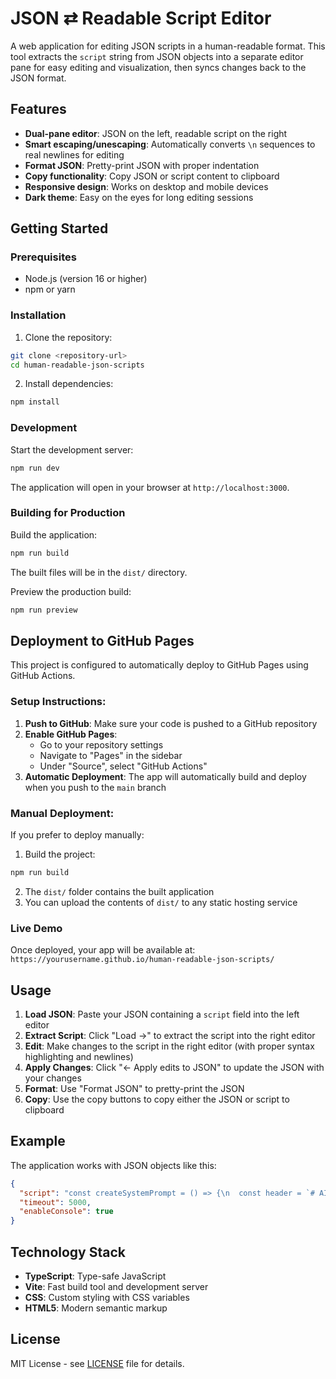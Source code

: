 # JSON ⇄ Readable Script Editor

A web application for editing JSON scripts in a human-readable format. This tool extracts the `script` string from JSON objects into a separate editor pane for easy editing and visualization, then syncs changes back to the JSON format.

## Features

- **Dual-pane editor**: JSON on the left, readable script on the right
- **Smart escaping/unescaping**: Automatically converts `\n` sequences to real newlines for editing
- **Format JSON**: Pretty-print JSON with proper indentation
- **Copy functionality**: Copy JSON or script content to clipboard
- **Responsive design**: Works on desktop and mobile devices
- **Dark theme**: Easy on the eyes for long editing sessions

## Getting Started

### Prerequisites

- Node.js (version 16 or higher)
- npm or yarn

### Installation

1. Clone the repository:
```bash
git clone <repository-url>
cd human-readable-json-scripts
```

2. Install dependencies:
```bash
npm install
```

### Development

Start the development server:
```bash
npm run dev
```

The application will open in your browser at `http://localhost:3000`.

### Building for Production

Build the application:
```bash
npm run build
```

The built files will be in the `dist/` directory.

Preview the production build:
```bash
npm run preview
```

## Deployment to GitHub Pages

This project is configured to automatically deploy to GitHub Pages using GitHub Actions.

### Setup Instructions:

1. **Push to GitHub**: Make sure your code is pushed to a GitHub repository
2. **Enable GitHub Pages**:
   - Go to your repository settings
   - Navigate to "Pages" in the sidebar
   - Under "Source", select "GitHub Actions"
3. **Automatic Deployment**: The app will automatically build and deploy when you push to the `main` branch

### Manual Deployment:

If you prefer to deploy manually:

1. Build the project:
```bash
npm run build
```

2. The `dist/` folder contains the built application
3. You can upload the contents of `dist/` to any static hosting service

### Live Demo

Once deployed, your app will be available at:
`https://yourusername.github.io/human-readable-json-scripts/`

## Usage

1. **Load JSON**: Paste your JSON containing a `script` field into the left editor
2. **Extract Script**: Click "Load →" to extract the script into the right editor
3. **Edit**: Make changes to the script in the right editor (with proper syntax highlighting and newlines)
4. **Apply Changes**: Click "← Apply edits to JSON" to update the JSON with your changes
5. **Format**: Use "Format JSON" to pretty-print the JSON
6. **Copy**: Use the copy buttons to copy either the JSON or script to clipboard

## Example

The application works with JSON objects like this:

```json
{
  "script": "const createSystemPrompt = () => {\n  const header = `# AI asistentka Romana (O2)\\n\\n## Základní nastavení\\n- **Jméno**: Romana` ;\n  return header;\n};\n\nconst systemPromptTemplate = createSystemPrompt();\nreturn { success: true };",
  "timeout": 5000,
  "enableConsole": true
}
```

## Technology Stack

- **TypeScript**: Type-safe JavaScript
- **Vite**: Fast build tool and development server
- **CSS**: Custom styling with CSS variables
- **HTML5**: Modern semantic markup

## License

MIT License - see [LICENSE](LICENSE) file for details.
